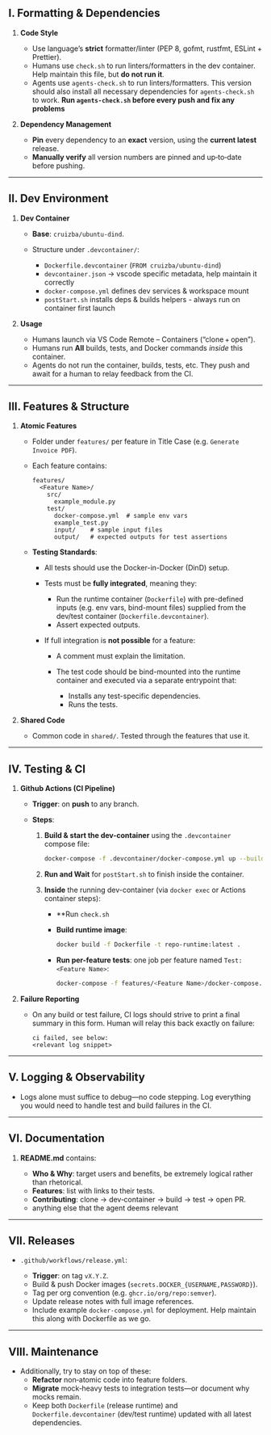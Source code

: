 ## I. Formatting & Dependencies

1. **Code Style**

   * Use language’s **strict** formatter/linter (PEP 8, gofmt, rustfmt, ESLint + Prettier).
   * Humans use `check.sh` to run linters/formatters in the dev container. Help maintain this file, but **do not run it**.
   * Agents use `agents-check.sh` to run linters/formatters. This version should also install all necessary dependencies for `agents-check.sh` to work. **Run `agents-check.sh` before every push and fix any problems**

2. **Dependency Management**

   * **Pin** every dependency to an **exact** version, using the **current latest** release.
   * **Manually verify** all version numbers are pinned and up‑to‑date before pushing.
  
---

## II. Dev Environment

1. **Dev Container**

   * **Base**: `cruizba/ubuntu-dind`.
   * Structure under `.devcontainer/`:

     * `Dockerfile.devcontainer` (`FROM cruizba/ubuntu-dind`)
     * `devcontainer.json` → vscode specific metadata, help maintain it correctly
     * `docker-compose.yml` defines dev services & workspace mount
     * `postStart.sh` installs deps & builds helpers - always run on container first launch

2. **Usage**

   * Humans launch via VS Code Remote – Containers (“clone + open”).
   * Humans run **All** builds, tests, and Docker commands *inside* this container.
   * Agents do not run the container, builds, tests, etc. They push and await for a human to relay feedback from the CI.

---

## III. Features & Structure

1. **Atomic Features**

   * Folder under `features/` per feature in Title Case (e.g. `Generate Invoice PDF`).

   * Each feature contains:

     ```text
     features/
       <Feature Name>/
         src/
           example_module.py
         test/
           docker-compose.yml  # sample env vars
           example_test.py
           input/    # sample input files
           output/   # expected outputs for test assertions
     ```

   * **Testing Standards**:

     * All tests should use the Docker-in-Docker (DinD) setup.
     * Tests must be **fully integrated**, meaning they:

       * Run the runtime container (`Dockerfile`) with pre-defined inputs (e.g. env vars, bind-mount files) supplied from the dev/test container (`Dockerfile.devcontainer`).
       * Assert expected outputs.
     * If full integration is **not possible** for a feature:

       * A comment must explain the limitation.
       * The test code should be bind-mounted into the runtime container and executed via a separate entrypoint that:

         * Installs any test-specific dependencies.
         * Runs the tests.

2. **Shared Code**

   * Common code in `shared/`. Tested through the features that use it.

---

## IV. Testing & CI

1. **Github Actions (CI Pipeline)**

   * **Trigger**: on **push** to any branch.
   * **Steps**:

     1. **Build & start the dev-container** using the `.devcontainer` compose file:

        ```bash
        docker-compose -f .devcontainer/docker-compose.yml up --build -d
        ```
     2. **Run and Wait** for `postStart.sh` to finish inside the container.
     3. **Inside** the running dev-container (via `docker exec` or Actions container steps):
        * **Run `check.sh`
        * **Build runtime image**:

          ```bash
          docker build -f Dockerfile -t repo-runtime:latest .
          ```
        * **Run per-feature tests**: one job per feature named `Test: <Feature Name>`:

          ```bash
          docker-compose -f features/<Feature Name>/docker-compose.yml up --abort-on-container-exit
          ```

2. **Failure Reporting**

   * On any build or test failure, CI logs should strive to print a final summary in this form. Human will relay this back exactly on failure:

     ```text
     ci failed, see below:
     <relevant log snippet>
     ```

---

## V. Logging & Observability

* Logs alone must suffice to debug—no code stepping. Log everything you would need to handle test and build failures in the CI.

---

## VI. Documentation

1. **README.md** contains:

   * **Who & Why**: target users and benefits, be extremely logical rather than rhetorical.
   * **Features**: list with links to their tests.
   * **Contributing**: clone → dev‑container → build → test → open PR.
   * anything else that the agent deems relevant

---

## VII. Releases

* `.github/workflows/release.yml`:

  * **Trigger**: on tag `vX.Y.Z`.
  * Build & push Docker images (`secrets.DOCKER_{USERNAME,PASSWORD}`).
  * Tag per org convention (e.g. `ghcr.io/org/repo:semver`).
  * Update release notes with full image references.
  * Include example `docker-compose.yml` for deployment. Help maintain this along with Dockerfile as we go.

---

## VIII. Maintenance

* Additionally, try to stay on top of these:
  * **Refactor** non‑atomic code into feature folders.
  * **Migrate** mock‑heavy tests to integration tests—or document why mocks remain.
  * Keep both `Dockerfile` (release runtime) and `Dockerfile.devcontainer` (dev/test runtime) updated with all latest dependencies.
